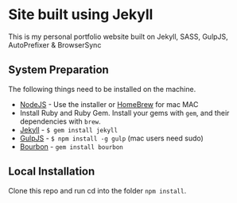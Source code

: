 Site built using Jekyll
=============================

This is my personal portfolio website built on Jekyll, SASS, GulpJS,
AutoPrefixer &amp; BrowserSync

## System Preparation

The following things need to be installed on the machine.

 - [NodeJS](https://nodejs.org/en/) - Use the installer or [HomeBrew](https://nodejs.org/en/download/package-manager/#osx) for mac MAC
 - Install Ruby and Ruby Gem. Install your gems with `gem`, and their dependencies with `brew`.
 - [Jekyll](http://jekyllrb.com/) - `$ gem install jekyll`
 - [GulpJS](https://github.com/gulpjs/gulp) - `$ npm install -g gulp` (mac users need sudo)
 - [Bourbon](http://bourbon.io/) - `gem install bourbon`

## Local Installation
Clone this repo and run cd into the folder `npm install`.
